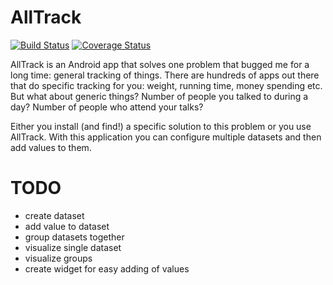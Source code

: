 # AllTrack

[![Build Status](https://travis-ci.org/JonasJurczok/alltrack.svg?branch=master)](https://travis-ci.org/JonasJurczok/alltrack) [![Coverage Status](https://coveralls.io/repos/JonasJurczok/alltrack/badge.svg?branch=master&service=github)](https://coveralls.io/github/JonasJurczok/alltrack?branch=master)

AllTrack is an Android app that solves one problem that bugged me for a long time: general tracking of things.
There are hundreds of apps out there that do specific tracking for you: weight, running time, money spending etc.
But what about generic things? Number of people you talked to during a day? Number of people who attend your talks?

Either you install (and find!) a specific solution to this problem or you use AllTrack.
With this application you can configure multiple datasets and then add values to them.


# TODO
- create dataset
- add value to dataset
- group datasets together
- visualize single dataset
- visualize groups
- create widget for easy adding of values
